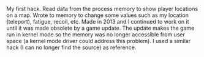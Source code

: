My first hack. Read data from the process memory to show player locations on a map. Wrote to memory to change some values such as my location (teleport), fatigue, recoil, etc.
Made in 2013 and I continued to work on it until it was made obsolete by a game update. The update makes the game run in kernel mode so the memory was no longer accessible from user space (a kernel mode driver could address this problem).
I used a similar hack (I can no longer find the source) as reference.
